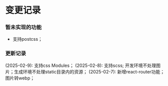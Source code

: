 # 变更记录

### 暂未实现的功能

* 支持postcss；

### 更新记录

(2025-02-9): 支持css Modules；
(2025-02-8): 支持scss; 开发环境不处理图片；生成环境不处理static目录内的资源；
(2025-02-7): 新增react-router功能；图片转webp；